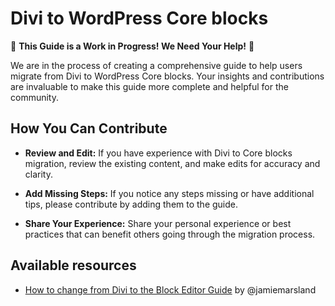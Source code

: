 # Divi to WordPress Core blocks

🚧 **This Guide is a Work in Progress! We Need Your Help!** 🚧

We are in the process of creating a comprehensive guide to help users migrate from Divi to WordPress Core blocks. Your insights and contributions are invaluable to make this guide more complete and helpful for the community.

## How You Can Contribute

- **Review and Edit:** If you have experience with Divi to Core blocks migration, review the existing content, and make edits for accuracy and clarity.

- **Add Missing Steps:** If you notice any steps missing or have additional tips, please contribute by adding them to the guide.

- **Share Your Experience:** Share your personal experience or best practices that can benefit others going through the migration process.

## Available resources
- [How to change from Divi to the Block Editor Guide](https://www.pootlepress.com/2021/03/how-to-change-from-divi-to-the-block-editor/) by @jamiemarsland
 
